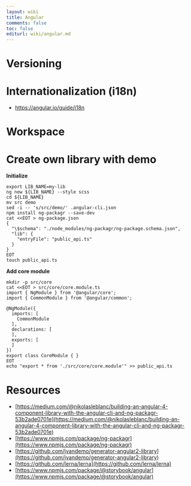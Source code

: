 ```yaml
---
layout: wiki
title: Angular
comments: false
toc: false
editurl: wiki/angular.md
---
```


# Versioning

# Internationalization (i18n)

* https://angular.io/guide/i18n

# Workspace

# Create own library with demo

**Initialize**

```
export LIB_NAME=my-lib
ng new ${LIB_NAME} --style scss
cd ${LIB_NAME}
mv src demo
sed -i -- 's/src/demo/' .angular-cli.json
npm install ng-packagr --save-dev
cat <<EOT > ng-package.json
{
  "\$schema": "./node_modules/ng-packagr/ng-package.schema.json",
  "lib": {
    "entryFile": "public_api.ts"
  }
}
EOT
touch public_api.ts
```

**Add core module**
```
mkdir -p src/core
cat <<EOT > src/core/core.module.ts 
import { NgModule } from '@angular/core';
import { CommonModule } from '@angular/common';

@NgModule({
  imports: [
    CommonModule
  ],
  declarations: [
  ],
  exports: [
  ]
})
export class CoreModule { }
EOT
echo "export * from './src/core/core.module'" >> public_api.ts
```


# Resources

* [https://medium.com/@nikolasleblanc/building-an-angular-4-component-library-with-the-angular-cli-and-ng-packagr-53b2ade0701e](https://medium.com/@nikolasleblanc/building-an-angular-4-component-library-with-the-angular-cli-and-ng-packagr-53b2ade0701e)
* [https://www.npmjs.com/package/ng-packagr](https://www.npmjs.com/package/ng-packagr)
* [https://github.com/jvandemo/generator-angular2-library](https://github.com/jvandemo/generator-angular2-library)
* [https://github.com/lerna/lerna](https://github.com/lerna/lerna)
* [https://www.npmjs.com/package/@storybook/angular](https://www.npmjs.com/package/@storybook/angular)
